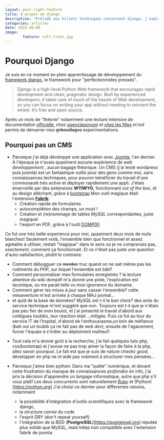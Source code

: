 ```yaml
---
layout: post-light-feature
title: À propos de django
description: "Prélude aux billets techniques concernant django, j'explique ce qui m'a motivé à opter pour django."
categories: articles
date: 2015-08-09
image: 
        feature: soft-trees.jpg
---
```


# Pourquoi Django

Je suis en ce moment en plein apprentissage de développement du [framework django](www.djangoproject.com), le framework pour "perfectionnistes pressés".

>Django is a high-level Python Web framework that encourages rapid development and clean, pragmatic design.
Built by experienced developers, it takes care of much of the hassle of Web development, so you can focus on writing your app without needing to reinvent the wheel. 
It’s free and open source.

Aprés un mois de "théorie" notamment  une lecture intensive de documentation [officielle](https://docs.djangoproject.com/fr/1.8/), chez [openclassroom](http://openclassrooms.com/courses/developpez-votre-site-web-avec-le-framework-django/les-formulaires-6) et [chez les filles](https://http://tutorial.djangogirls.org/fr/) m'ont permis de démarrer mes ~~gribouillages~~  experimentations.

## Pourquoi pas un CMS

+ Parceque j'ai déjà développé une application avec [Joomla](https://joomla.org), l'an dernier.
À l'époque je n'avais quasiment aucune expérience de *web developpement* , aucun bagage théorique.
Un CMS (j'ai testé wordpress puis joomla) est un fantastique outils pour des gens comme moi, sans connaissances techniques, pour pouvoir bénéficier du travail d'une communauté trés active et déployer rapidement une appli.
J'étais émerveillé par des extensions **WYIWYG**, fonctionnant *out of the box*, et au design alléchant, grâce à [bootstrap](https://getbootstrap.com)
Mon outil magique était l'extension [**Fabrik**](https://www.frabrikar.com):
  - Création rapide de formulaires 
  - autocomplétion des champs, un *must* !
  - Création et (re)nommage de tables MySQL correspondantes, juste magique!
  - l'export en PDF, grâce à l'outil [DOMPDF](https://github.com/dompdf).
  
Ce fut une trés belle experience pour moi, quasiment deux mois de nuits blanches!
Seulement voilà, l'ensemble bien que fonctionnel et assez agréable à utiliser, restait "magique" dans le sens où je ne comprenais pas, *exactement*, comment ça fonctionnait.
Et ce n'était pas juste une question d'auto-satisfaction, plutôt le contraire:   
  - Comment débogguer ce ~~merdier~~ truc quand on ne sait même pas les rudiments du PHP, sur lequel l'ensemble est bâti? 
  - Comment personnaliser mes formulaires enregistrés ? la lecture attentive du wiki dompdf m'a donné une piste, l'explication est laconique, ou me parait telle vu mon ignorance du domaine.
  - Comment gérer les mises à jour sans casser l'ensemble? cette mésaventure m'est arrivée à chaque MAJ joomal...
  - et quid de la base de données? MySQL est t-il  le bon choix? des amis du service technique m'ont suggéré que non.
Toujours est t-il que je n'étais pas peu fier de mon boulot, et j'ai presenté le travail d'abord aux collègues *toubibs*, leur réaction était ...mitigée.
Puis ce fut au tour du service IT de l'hopital, d'abord de l'enthousiasme,un brin de méfiance (bah oui un toubib ça ne fait pas de *web dev*), ensuite de l'agacement, forcer l'équipe à s'initier au déploiment maiheu!!

+ Tout cela m'a donné goût à la recherche, j'ai fait quelques tuto php, css(bootstrap) et j'avoue ne pas trop aimer la façon de faire à la php, allez savoir pourquoi.
Le fait est que je suis de nature *chaotic good*, développer en php ne m'aide pas vraiment à structurer mes pensées...

+ Parceque j'aime bien python: Dans ma "quête" numérique, et devant cette frustration du manque de connaissances *profondes* en info, j'ai pris la décision d'apprendre un langage informatique, autre que php s'il vous plaît!
Les deux concurrents sont naturellement [Ruby](www.ruby.org) et (Python)[https://python.org]
J'ai choisi ce dernier pour differentes raisons, notamment 
  - la possibilité d'intégration d'outils scientifiques avec le framework django,
  - la structure *carrée* du code
  - l'esprit DRY (don't repeat yourself) 
  - l'intégration de la BDD (**PostgreSQL**)[https://postgresql.org] reputée plus solide que MySQL, mais hélas non compatible avec l'extension fabrik de joomla.
  

  
